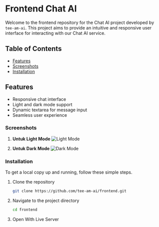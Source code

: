 # Frontend Chat AI

Welcome to the frontend repository for the Chat AI project developed by `tee-am-ai`. This project aims to provide an intuitive and responsive user interface for interacting with our Chat AI service.

## Table of Contents

- [Features](#features)
- [Screenshots](#screenshots)
- [Installation](#installation)

## Features

- Responsive chat interface
- Light and dark mode support
- Dynamic textarea for message input
- Seamless user experience

### Screenshots

1. **Untuk Light Mode**
   ![Light Mode](https://github.com/user-attachments/assets/ffd4efd6-d8a9-4758-931c-f6d09452f7fc)

2. **Untuk Dark Mode**
   ![Dark Mode](https://github.com/user-attachments/assets/77f4e15d-a31d-41e3-a2f2-e1753cfb8755)

### Installation

To get a local copy up and running, follow these simple steps.

1. Clone the repository
   ```sh
   git clone https://github.com/tee-am-ai/frontend.git
   ```
2. Navigate to the project directory
   ```sh
   cd frontend
   ```
3. Open With Live Server
